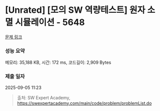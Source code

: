 # [Unrated] [모의 SW 역량테스트] 원자 소멸 시뮬레이션 - 5648 

[문제 링크](https://swexpertacademy.com/main/code/problem/problemDetail.do?contestProbId=AWXRFInKex8DFAUo) 

### 성능 요약

메모리: 35,188 KB, 시간: 172 ms, 코드길이: 2,909 Bytes

### 제출 일자

2025-09-05 11:23



> 출처: SW Expert Academy, https://swexpertacademy.com/main/code/problem/problemList.do
